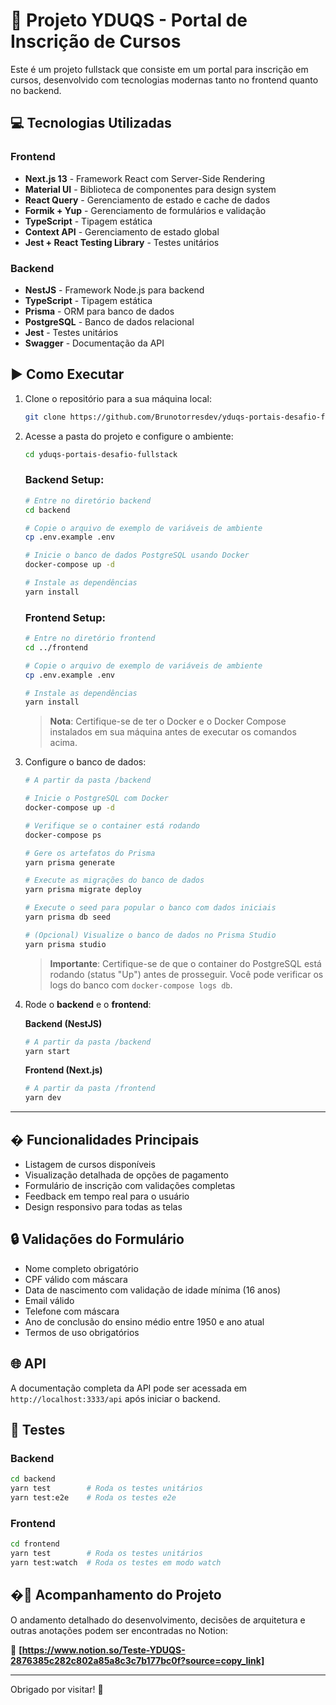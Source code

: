 # 🚀 Projeto YDUQS - Portal de Inscrição de Cursos

Este é um projeto fullstack que consiste em um portal para inscrição em cursos, desenvolvido com tecnologias modernas tanto no frontend quanto no backend.

## 💻 Tecnologias Utilizadas

### Frontend
- **Next.js 13** - Framework React com Server-Side Rendering
- **Material UI** - Biblioteca de componentes para design system
- **React Query** - Gerenciamento de estado e cache de dados
- **Formik + Yup** - Gerenciamento de formulários e validação
- **TypeScript** - Tipagem estática
- **Context API** - Gerenciamento de estado global
- **Jest + React Testing Library** - Testes unitários

### Backend
- **NestJS** - Framework Node.js para backend
- **TypeScript** - Tipagem estática
- **Prisma** - ORM para banco de dados
- **PostgreSQL** - Banco de dados relacional
- **Jest** - Testes unitários
- **Swagger** - Documentação da API

## ▶️ Como Executar

1. Clone o repositório para a sua máquina local:
   ```bash
   git clone https://github.com/Brunotorresdev/yduqs-portais-desafio-fullstack.git
   ```

2. Acesse a pasta do projeto e configure o ambiente:
   ```bash
   cd yduqs-portais-desafio-fullstack
   ```

   ### Backend Setup:
   ```bash
   # Entre no diretório backend
   cd backend
   
   # Copie o arquivo de exemplo de variáveis de ambiente
   cp .env.example .env
   
   # Inicie o banco de dados PostgreSQL usando Docker
   docker-compose up -d
   
   # Instale as dependências
   yarn install
   ```
   
   ### Frontend Setup:
   ```bash
   # Entre no diretório frontend
   cd ../frontend
   
   # Copie o arquivo de exemplo de variáveis de ambiente
   cp .env.example .env
   
   # Instale as dependências
   yarn install
   ```

   > **Nota**: Certifique-se de ter o Docker e o Docker Compose instalados em sua máquina antes de executar os comandos acima.

3. Configure o banco de dados:
   ```bash
   # A partir da pasta /backend
   
   # Inicie o PostgreSQL com Docker
   docker-compose up -d
   
   # Verifique se o container está rodando
   docker-compose ps
   
   # Gere os artefatos do Prisma
   yarn prisma generate
   
   # Execute as migrações do banco de dados
   yarn prisma migrate deploy
   
   # Execute o seed para popular o banco com dados iniciais
   yarn prisma db seed
   
   # (Opcional) Visualize o banco de dados no Prisma Studio
   yarn prisma studio
   ```

   > **Importante**: Certifique-se de que o container do PostgreSQL está rodando (status "Up") antes de prosseguir. Você pode verificar os logs do banco com `docker-compose logs db`.

4. Rode o **backend** e o **frontend**:
   
   **Backend (NestJS)**
   ```bash
   # A partir da pasta /backend
   yarn start
   ```
   
   **Frontend (Next.js)**
   ```bash
   # A partir da pasta /frontend
   yarn dev
   ```

---

## � Funcionalidades Principais

- Listagem de cursos disponíveis
- Visualização detalhada de opções de pagamento
- Formulário de inscrição com validações completas
- Feedback em tempo real para o usuário
- Design responsivo para todas as telas

## 🔒 Validações do Formulário

- Nome completo obrigatório
- CPF válido com máscara
- Data de nascimento com validação de idade mínima (16 anos)
- Email válido
- Telefone com máscara
- Ano de conclusão do ensino médio entre 1950 e ano atual
- Termos de uso obrigatórios

## 🌐 API

A documentação completa da API pode ser acessada em `http://localhost:3333/api` após iniciar o backend.

## 🧪 Testes

### Backend
```bash
cd backend
yarn test        # Roda os testes unitários
yarn test:e2e    # Roda os testes e2e
```

### Frontend
```bash
cd frontend
yarn test        # Roda os testes unitários
yarn test:watch  # Roda os testes em modo watch
```
## �📓 Acompanhamento do Projeto

O andamento detalhado do desenvolvimento, decisões de arquitetura e outras anotações podem ser encontradas no Notion:

🔗 **[https://www.notion.so/Teste-YDUQS-2876385c282c802a85a8c3c7b177bc0f?source=copy_link]**

---
Obrigado por visitar! 🚀
